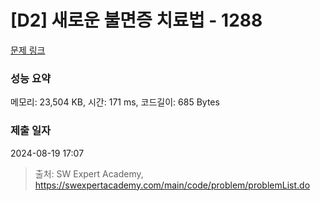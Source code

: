 # [D2] 새로운 불면증 치료법 - 1288 

[문제 링크](https://swexpertacademy.com/main/code/problem/problemDetail.do?contestProbId=AV18_yw6I9MCFAZN) 

### 성능 요약

메모리: 23,504 KB, 시간: 171 ms, 코드길이: 685 Bytes

### 제출 일자

2024-08-19 17:07



> 출처: SW Expert Academy, https://swexpertacademy.com/main/code/problem/problemList.do